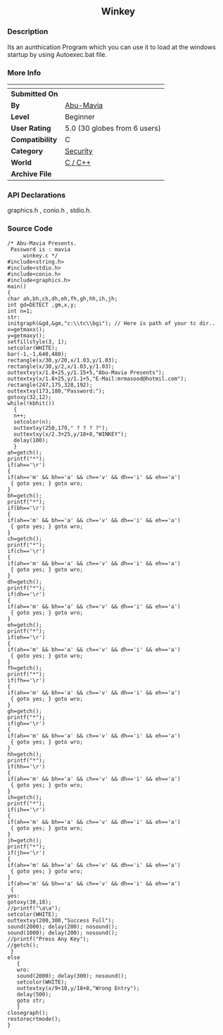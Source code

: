 ﻿<div align="center">

## Winkey


</div>

### Description

Its an aunthication Program which you can use it to load at the windows startup by using Autoexec.bat file.
 
### More Info
 


<span>             |<span>
---                |---
**Submitted On**   |
**By**             |[Abu\-Mavia](https://github.com/Planet-Source-Code/PSCIndex/blob/master/ByAuthor/abu-mavia.md)
**Level**          |Beginner
**User Rating**    |5.0 (30 globes from 6 users)
**Compatibility**  |C
**Category**       |[Security](https://github.com/Planet-Source-Code/PSCIndex/blob/master/ByCategory/security__3-14.md)
**World**          |[C / C\+\+](https://github.com/Planet-Source-Code/PSCIndex/blob/master/ByWorld/c-c.md)
**Archive File**   |[](https://github.com/Planet-Source-Code/abu-mavia-winkey__3-5150/archive/master.zip)

### API Declarations

graphics.h , conio.h , stdio.h.


### Source Code

```
/* Abu-Mavia Presents.
 Password is : mavia
     winkey.c */
#include<string.h>
#include<stdio.h>
#include<conio.h>
#include<graphics.h>
main()
{
char ah,bh,ch,dh,eh,fh,gh,hh,ih,jh;
int gd=DETECT ,gm,x,y;
int n=1;
str:
initgraph(&gd,&gm,"c:\\tc\\bgi"); // Here is path of your tc dir..
x=getmaxx();
y=getmaxy();
setfillstyle(3, 1);
setcolor(WHITE);
bar(-1,-1,640,480);
rectangle(x/30,y/20,x/1.03,y/1.03);
rectangle(x/30,y/2,x/1.03,y/1.03);
outtextxy(x/1.8+25,y/1.15+5,"Abu-Mavia Presents");
outtextxy(x/1.8+25,y/1.1+5,"E-Mail:mrmasood@hotmil.com");
rectangle(247,175,328,192);
outtextxy(173,180,"Password:");
gotoxy(32,12);
while(!kbhit())
  {
  n++;
  setcolor(n);
  outtextxy(250,179," ? ? ? ?");
  outtextxy(x/2.3+25,y/18+8,"WINKEY");
  delay(100);
  }
ah=getch();
printf("*");
if(ah=='\r')
{
if(ah=='m' && bh=='a' && ch=='v' && dh=='i' && eh=='a')
 { goto yes; } goto wro;
}
bh=getch();
printf("*");
if(bh=='\r')
{
if(ah=='m' && bh=='a' && ch=='v' && dh=='i' && eh=='a')
 { goto yes; } goto wro;
}
ch=getch();
printf("*");
if(ch=='\r')
{
if(ah=='m' && bh=='a' && ch=='v' && dh=='i' && eh=='a')
 { goto yes; } goto wro;
}
dh=getch();
printf("*");
if(dh=='\r')
{
if(ah=='m' && bh=='a' && ch=='v' && dh=='i' && eh=='a')
 { goto yes; } goto wro;
}
eh=getch();
printf("*");
if(eh=='\r')
{
if(ah=='m' && bh=='a' && ch=='v' && dh=='i' && eh=='a')
 { goto yes; } goto wro;
}
fh=getch();
printf("*");
if(fh=='\r')
{
if(ah=='m' && bh=='a' && ch=='v' && dh=='i' && eh=='a')
 { goto yes; } goto wro;
}
gh=getch();
printf("*");
if(gh=='\r')
{
if(ah=='m' && bh=='a' && ch=='v' && dh=='i' && eh=='a')
 { goto yes; } goto wro;
}
hh=getch();
printf("*");
if(hh=='\r')
{
if(ah=='m' && bh=='a' && ch=='v' && dh=='i' && eh=='a')
 { goto yes; } goto wro;
}
ih=getch();
printf("*");
if(ih=='\r')
{
if(ah=='m' && bh=='a' && ch=='v' && dh=='i' && eh=='a')
 { goto yes; } goto wro;
}
jh=getch();
printf("*");
if(jh=='\r')
{
if(ah=='m' && bh=='a' && ch=='v' && dh=='i' && eh=='a')
 { goto yes; } goto wro;
}
if(ah=='m' && bh=='a' && ch=='v' && dh=='i' && eh=='a')
 {
yes:
gotoxy(30,18);
//printf("\a\a");
setcolor(WHITE);
outtextxy(200,300,"Success Full");
sound(2000); delay(200); nosound();
sound(1000); delay(200); nosound();
//printf("Press Any Key");
//getch();
 }
else
   {
   wro:
   sound(2000); delay(300); nosound();
   setcolor(WHITE);
   outtextxy(x/9+10,y/18+8,"Wrong Entry");
   delay(500);
   goto str;
   }
closegraph();
restorecrtmode();
}
```

